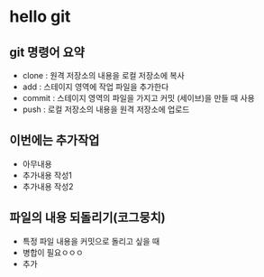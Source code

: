 # hello git

## git 명령어 요약

- clone : 원격 저장소의 내용을 로컬 저장소에 복사
- add : 스테이지 영역에 작업 파일을 추가한다
- commit : 스테이지 영역의 파일을 가지고 커밋 (세이브)을 만들 때 사용
- push : 로컬 저장소의 내용을 원격 저장소에 업로드

## 이번에는 추가작업
- 아무내용
- 추가내용 작성1
- 추가내용 작성2

## 파일의 내용 되돌리기(코그뭉치)
- 특정 파일 내용을 커밋으로 돌리고 싶을 때
- 병합이 필요ㅇㅇㅇ
- 추가